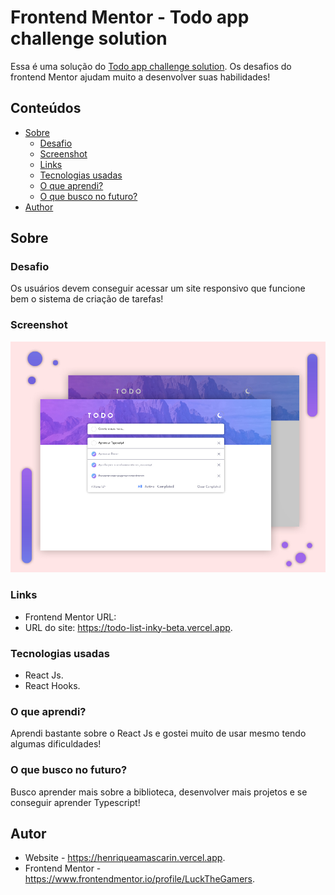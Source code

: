 # Frontend Mentor - Todo app challenge solution

Essa é uma solução do [Todo app challenge solution](https://www.frontendmentor.io/challenges/todo-app-Su1_KokOW). Os desafios do frontend Mentor ajudam muito a desenvolver suas habilidades!

## Conteúdos

- [Sobre](#Sobre)
  - [Desafio](#Desafio)
  - [Screenshot](#screenshot)
  - [Links](#links)
  - [Tecnologias usadas](#Tecnologias-usadas)
  - [O que aprendi?](#O-que-aprendi?)
  - [O que busco no futuro?](#O-que-busco-no-futuro?)
- [Author](#Autor)

## Sobre

### Desafio

Os usuários devem conseguir acessar um site responsivo que funcione bem o sistema de criação de tarefas!

### Screenshot

![](./public/images/apresentacaoDesign.jpg)

### Links

- Frontend Mentor URL: 
- URL do site: https://todo-list-inky-beta.vercel.app.

### Tecnologias usadas

- React Js.
- React Hooks.

### O que aprendi?

 Aprendi bastante sobre o React Js e gostei muito de usar mesmo tendo algumas dificuldades!

### O que busco no futuro?

Busco aprender mais sobre a biblioteca, desenvolver mais projetos e se conseguir aprender Typescript!

## Autor

- Website - https://henriqueamascarin.vercel.app.
- Frontend Mentor - https://www.frontendmentor.io/profile/LuckTheGamers.
